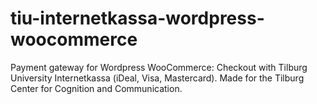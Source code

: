 # tiu-internetkassa-wordpress-woocommerce
Payment gateway for Wordpress WooCommerce: Checkout with Tilburg University Internetkassa (iDeal, Visa, Mastercard). Made for the Tilburg Center for Cognition and Communication.
